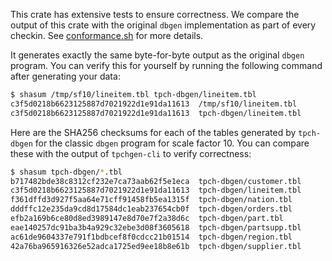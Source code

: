 
This crate has extensive tests to ensure correctness. We compare the output
of this crate with the original `dbgen` implementation as part of every checkin.
See [conformance.sh](scripts/conformance.sh) for more details.

It generates exactly the same byte-for-byte output as the original `dbgen`
program. You can verify this for yourself by running the following command after
generating your data:

```sh
$ shasum /tmp/sf10/lineitem.tbl tpch-dbgen/lineitem.tbl
c3f5d0218b6623125887d7021922d1e91da11613  /tmp/sf10/lineitem.tbl
c3f5d0218b6623125887d7021922d1e91da11613  tpch-dbgen/lineitem.tbl
````

Here are the SHA256 checksums for each of the tables generated by `tpch-dbgen`
for the classic `dbgen` program for scale factor 10. You can compare these with
the output of `tpchgen-cli` to verify correctness:

```sh
$ shasum tpch-dbgen/*.tbl
b717482bde38c8312cf232e7ca73aab62f5e1eca  tpch-dbgen/customer.tbl
c3f5d0218b6623125887d7021922d1e91da11613  tpch-dbgen/lineitem.tbl
f361dffd3d927f5aa64e71cff91458fb5ea1315f  tpch-dbgen/nation.tbl
dddffc12e235da9cd8d17584dc1eab237654cb0f  tpch-dbgen/orders.tbl
efb2a169b6ce80d8ed3989147e8d70e7f2a38d6c  tpch-dbgen/part.tbl
eae140257dc91ba3b4a929c32ebe3d08f3605618  tpch-dbgen/partsupp.tbl
ac61de9604337e791f1bdbcef8f0cdcc21b01514  tpch-dbgen/region.tbl
42a76ba965916326e52adca1725ed9ee18b8e61b  tpch-dbgen/supplier.tbl
```
